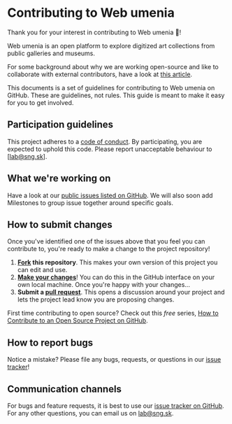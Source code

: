 # Contributing to Web umenia

Thank you for your interest in contributing to Web umenia :tada:! 

Web umenia is an open platform to explore digitized art collections from public galleries and museums.

For some background about why we are working open-source and like to collaborate with external contributors, have a look at [this article](https://medium.com/lab-sng/what-an-art-museum-can-learn-from-the-worlds-leading-open-web-champion-d299501bd0ea).

This documents is a set of guidelines for contributing to Web umenia on GitHub. These are guidelines, not rules. This guide is meant to make it easy for you to get involved.

## Participation guidelines

This project adheres to a [code of conduct](CODE_OF_CONDUCT.md). By participating, you are expected to uphold this code. Please report unacceptable behaviour to [lab@sng.sk].

## What we're working on

Have a look at our [public issues listed on GitHub](https://github.com/SlovakNationalGallery/web-umenia-2/issues).
We will also soon add Milestones to group issue together around specific goals.

## How to submit changes

Once you've identified one of the issues above that you feel you can contribute to, you're ready to make a change to the project repository!
 
1. **[Fork](https://help.github.com/articles/fork-a-repo/) this repository**. This makes your own version of this project you can edit and use.
2. **[Make your changes](https://guides.github.com/activities/forking/#making-changes)**! You can do this in the GitHub interface on your own local machine. Once you're happy with your changes...
3. **Submit a [pull request](https://help.github.com/articles/proposing-changes-to-a-project-with-pull-requests/)**. This opens a discussion around your project and lets the project lead know you are proposing changes.

First time contributing to open source? Check out this *free* series, [How to Contribute to an Open Source Project on GitHub](https://egghead.io/series/how-to-contribute-to-an-open-source-project-on-github).

## How to report bugs

Notice a mistake? Please file any bugs, requests, or questions in our [issue tracker](https://github.com/SlovakNationalGallery/web-umenia-2/issues)!

## Communication channels

For bugs and feature requests, it is best to use our [issue tracker on GitHub](https://github.com/SlovakNationalGallery/web-umenia-2/issues). For any other questions, you can email us on [lab@sng.sk](mailto:lab@sng.sk).